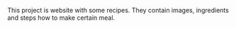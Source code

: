 This project is website with some recipes. They contain images, ingredients and steps how to make certain meal.